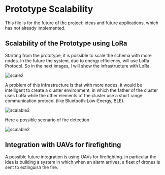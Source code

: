 # Prototype Scalability

This file is for the future of the project: ideas and future applications, which has not already implemented.

## Scalability of the Prototype using LoRa

Starting from the prototype, it is possible to scale the schema with more nodes. In the future the system, due to energy efficiency, will use LoRa Protocol. So in the next images, I will show the infrastructure with LoRa.

![scale2](https://github.com/RicGobs/Fire-Alarm-System/blob/main/images/scale2.png) <br>
 
A problem of this infrastructure is that with more nodes, it would be intelligent to create a cluster environment, in which the father of the cluster uses LoRa while the other elements of the cluster use a short range communication protocol (like Bluetooth-Low-Energy, BLE). 

![scalable2](https://github.com/RicGobs/Fire-Alarm-System/blob/main/images/scalable3.png) <br>

Here a possible scenario of fire detection.

![scalable2](https://github.com/RicGobs/Fire-Alarm-System/blob/main/images/scalable2.png) <br>

## Integration with UAVs for firefighting
A possible future integration is using UAVs for firefighting. In particular the idea is building a system in which when an alarm arrives, a fleet of drones is sent to extinguish the fire.

